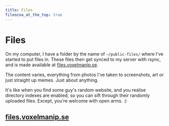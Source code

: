 ```yaml
---
title: Files
fileozxa_at_the_top: true
---
```


# Files
On my computer, I have a folder by the name of `~/public-files/` where I've started to put files in. These files then get synced to my server with rsync, and is made available at [files.voxelmanip.se](https://files.voxelmanip.se).

The content varies, everything from photos I've taken to screenshots, art or just straight up memes. Just about anything.

It's like when you find some guy's random website, and you realise directory indexes are enabled, so you can sift through their randomly uploaded files. Except, you're welcome with open arms. :)

## [files.voxelmanip.se](https://files.voxelmanip.se)
